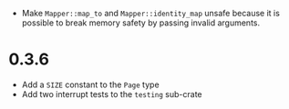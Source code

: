 - Make `Mapper::map_to` and `Mapper::identity_map` unsafe because it is possible to break memory safety by passing invalid arguments.

# 0.3.6

- Add a `SIZE` constant to the `Page` type
- Add two interrupt tests to the `testing` sub-crate
